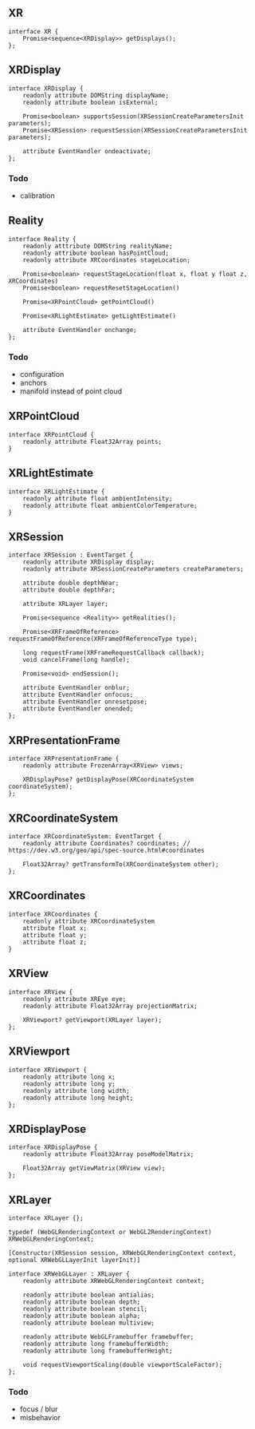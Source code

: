 
## XR

	interface XR {
		Promise<sequence<XRDisplay>> getDisplays();
	};


## XRDisplay

	interface XRDisplay {
		readonly attribute DOMString displayName;
		readonly attribute boolean isExternal;

		Promise<boolean> supportsSession(XRSessionCreateParametersInit parameters);
		Promise<XRSession> requestSession(XRSessionCreateParametersInit parameters);

		attribute EventHandler ondeactivate;
	};

### Todo

- calibration

## Reality

	interface Reality {
		readonly atttribute DOMString realityName;
		readonly attribute boolean hasPointCloud;
		readonly attribute XRCoordinates stageLocation;

		Promise<boolean> requestStageLocation(float x, float y float z, XRCoordinates)
		Promise<boolean> requestResetStageLocation()

		Promise<XRPointCloud> getPointCloud()

		Promise<XRLightEstimate> getLightEstimate()

		attribute EventHandler onchange;
	};

### Todo

- configuration
- anchors
- manifold instead of point cloud

## XRPointCloud

	interface XRPointCloud {
		readonly attribute Float32Array points;
	}

## XRLightEstimate

	interface XRLightEstimate {
		readonly attribute float ambientIntensity;
		readonly attribute float ambientColorTemperature;
	}

## XRSession

	interface XRSession : EventTarget {
		readonly attribute XRDisplay display;
		readonly attribute XRSessionCreateParameters createParameters;

		attribute double depthNear;
		attribute double depthFar;

		attribute XRLayer layer;

		Promise<sequence <Reality>> getRealities();

		Promise<XRFrameOfReference> requestFrameOfReference(XRFrameOfReferenceType type);

		long requestFrame(XRFrameRequestCallback callback);
		void cancelFrame(long handle);

		Promise<void> endSession();

		attribute EventHandler onblur;
		attribute EventHandler onfocus;
		attribute EventHandler onresetpose;
		attribute EventHandler onended;
	};

## XRPresentationFrame

	interface XRPresentationFrame {
		readonly attribute FrozenArray<XRView> views;

		XRDisplayPose? getDisplayPose(XRCoordinateSystem coordinateSystem);
	};

## XRCoordinateSystem

	interface XRCoordinateSystem: EventTarget {
		readonly attribute Coordinates? coordinates; // https://dev.w3.org/geo/api/spec-source.html#coordinates

		Float32Array? getTransformTo(XRCoordinateSystem other);
	};

## XRCoordinates

	interface XRCoordinates {
		readonly attribute XRCoordinateSystem
		attribute float x;
		attribute float y;
		attribute float z;
	}

## XRView

	interface XRView {
		readonly attribute XREye eye;
		readonly attribute Float32Array projectionMatrix;

		XRViewport? getViewport(XRLayer layer);
	};

## XRViewport

	interface XRViewport {
		readonly attribute long x;
		readonly attribute long y;
		readonly attribute long width;
		readonly attribute long height;
	};

## XRDisplayPose

	interface XRDisplayPose {
		readonly attribute Float32Array poseModelMatrix;

		Float32Array getViewMatrix(XRView view);
	};

## XRLayer

	interface XRLayer {};

	typedef (WebGLRenderingContext or WebGL2RenderingContext) XRWebGLRenderingContext;

	[Constructor(XRSession session, XRWebGLRenderingContext context, optional XRWebGLLayerInit layerInit)]

	interface XRWebGLLayer : XRLayer {
		readonly attribute XRWebGLRenderingContext context;

		readonly attribute boolean antialias;
		readonly attribute boolean depth;
		readonly attribute boolean stencil;
		readonly attribute boolean alpha;
		readonly attribute boolean multiview;

		readonly attribute WebGLFramebuffer framebuffer;
		readonly attribute long framebufferWidth;
		readonly attribute long framebufferHeight;

		void requestViewportScaling(double viewportScaleFactor);
	};

### Todo

- focus / blur
- misbehavior

